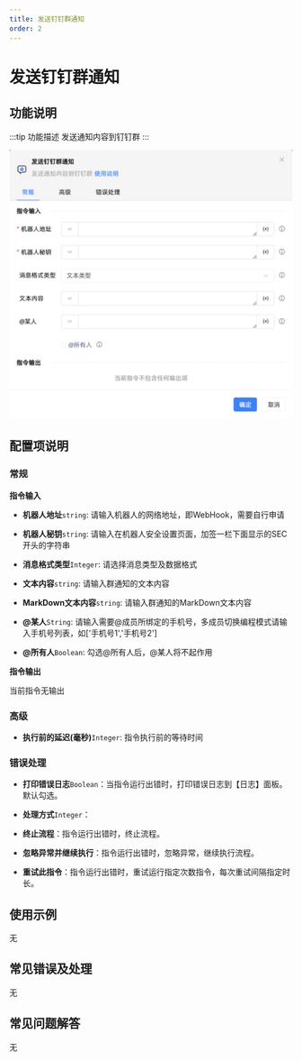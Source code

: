 ```yaml
---
title: 发送钉钉群通知
order: 2
---
```


# 发送钉钉群通知

## 功能说明

:::tip 功能描述
发送通知内容到钉钉群
:::

![发送钉钉群通知](../../../assets/发送钉钉群通知_command.png)

## 配置项说明

### 常规

**指令输入**

- **机器人地址**`string`: 请输入机器人的网络地址，即WebHook，需要自行申请

- **机器人秘钥**`string`: 请输入在机器人安全设置页面，加签一栏下面显示的SEC开头的字符串

- **消息格式类型**`Integer`: 请选择消息类型及数据格式

- **文本内容**`string`: 请输入群通知的文本内容

- **MarkDown文本内容**`string`: 请输入群通知的MarkDown文本内容

- **@某人**`String`: 请输入需要@成员所绑定的手机号，多成员切换编程模式请输入手机号列表，如['手机号1','手机号2']

- **@所有人**`Boolean`: 勾选@所有人后，@某人将不起作用


**指令输出**

当前指令无输出

### 高级

- **执行前的延迟(毫秒)**`Integer`: 指令执行前的等待时间

### 错误处理

- **打印错误日志**`Boolean`：当指令运行出错时，打印错误日志到【日志】面板。默认勾选。

- **处理方式**`Integer`：

 - **终止流程**：指令运行出错时，终止流程。

 - **忽略异常并继续执行**：指令运行出错时，忽略异常，继续执行流程。

 - **重试此指令**：指令运行出错时，重试运行指定次数指令，每次重试间隔指定时长。

## 使用示例
无

## 常见错误及处理

无

## 常见问题解答

无

